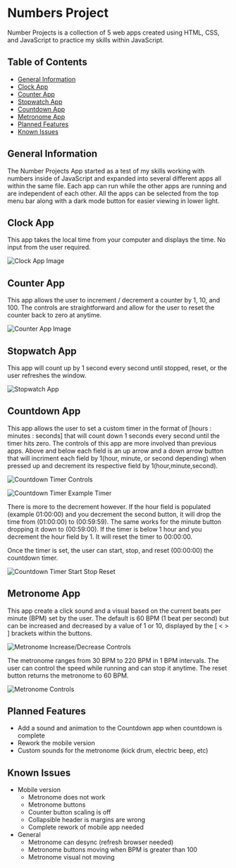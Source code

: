 # Numbers Project

Number Projects is a collection of 5 web apps created using HTML, CSS, and JavaScript to practice my skills within JavaScript.

## Table of Contents
* [General Information](#general-information)
* [Clock App](#clock-app)
* [Counter App](#counter-app)
* [Stopwatch App](#stopwatch-app)
* [Countdown App](#countdown-app)
* [Metronome App](#metronome-app)
* [Planned Features](#planned-features)
* [Known Issues](#known-issues)

## General Information

The Number Projects App started as a test of my skills working with numbers inside of JavaScript and expanded into several different apps all within the same file. Each app can run while the other apps are running and are independent of each other. All the apps can be selected from the top menu bar along with a dark mode button for easier viewing in lower light.

## Clock App

This app takes the local time from your computer and displays the time. No input from the user required.

![Clock App Image](https://imgur.com/bBpVdmb.jpg)

## Counter App

This app allows the user to increment / decrement a counter by 1, 10, and 100. The controls are straightforward and allow for the user to reset the counter back to zero at anytime.

![Counter App Image](https://imgur.com/6NIFiMb.jpg)

## Stopwatch App

This app will count up by 1 second every second until stopped, reset, or the user refreshes the window. 

![Stopwatch App](https://imgur.com/gBPZYsY.jpg)

## Countdown App

This app allows the user to set a custom timer in the format of [hours : minutes : seconds] that will count down 1 seconds every second until the timer hits zero. The controls of this app are more involved than previous apps. Above and below each field is an up arrow and a down arrow button that will incriment each field by 1(hour, minute, or second depending) when pressed up and decrement its respective field by 1(hour,minute,second).

![Countdown Timer Controls](https://imgur.com/Qwnhnfj.jpg)

![Countdown Timer Example Timer](https://imgur.com/cEais9N.jpg)

There is more to the decrement however. If the hour field is populated (example 01:00:00) and you decrement the second button, it will drop the time from (01:00:00) to (00:59:59). The same works for the minute button dropping it down to (00:59:00). If the timer is below 1 hour and you decrement the hour field by 1. It will reset the timer to 00:00:00.

Once the timer is set, the user can start, stop, and reset (00:00:00) the countdown timer.

![Countdown Timer Start Stop Reset](https://imgur.com/3uqs2By.jpg)

## Metronome App

This app create a click sound and a visual based on the current beats per minute (BPM) set by the user. The default is 60 BPM (1 beat per second) but can be increased and decreased by a value of 1 or 10, displayed by the [ < > ] brackets within the buttons.

![Metronome Increase/Decrease Controls](https://imgur.com/Whd9Wmp.jpg)

The metronome ranges from 30 BPM to 220 BPM in 1 BPM intervals. The user can control the speed while running and can stop it anytime. The reset button returns the metronome to 60 BPM.

![Metronome Controls](https://imgur.com/Ka19Tt6.jpg)


## Planned Features

* Add a sound and animation to the Countdown app when countdown is complete
* Rework the mobile version
* Custom sounds for the metronome (kick drum, electric beep, etc)

## Known Issues

* Mobile version 
  * Metronome does not work
  * Metronome buttons
  * Counter button scaling is off
  * Collapsible header is margins are wrong
  * Complete rework of mobile app needed
* General
  * Metronome can desync (refresh browser needed)
  * Metronome buttons moving when BPM is greater than 100
  * Metronome visual not moving 

